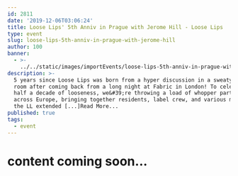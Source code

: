 ```yaml
---
id: 2811
date: '2019-12-06T03:06:24'
title: Loose Lips' 5th Anniv in Prague with Jerome Hill - Loose Lips
type: event
slug: loose-lips-5th-anniv-in-prague-with-jerome-hill
author: 100
banner:
  - >-
    ../../static/images/importEvents/loose-lips-5th-anniv-in-prague-with-jerome-hill/image2811.jpeg
description: >-
  5 years since Loose Lips was born from a hyper discussion in a sweaty living
  room after coming back from a long night at Fabric in London! To celebrate
  half a decade of looseness, we&#39;re throwing a load of whopper parties
  across Europe, bringing together residents, label crew, and various members of
  the LL extended [...]Read More...
published: true
tags:
  - event
---
```

content coming soon...
======================